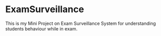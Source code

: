 # ExamSurveillance
This is my Mini Project on Exam Surveillance System for understanding students behaviour while in exam.
